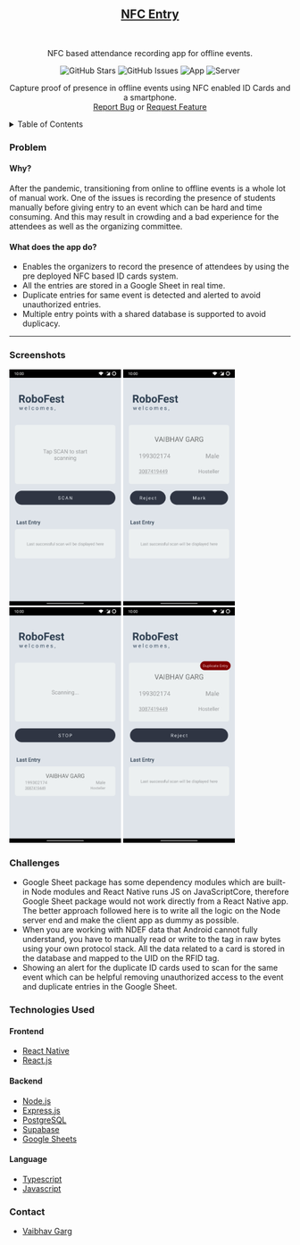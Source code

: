 <div id="top"></div>

<br />
<div align="center">
  <a href="https://github.com/21vaibhavgarg/nfc-entry">

  <h2 align="center">NFC Entry</h2>
  </a>
  <br/>
  <p align="center">NFC based attendance recording app for offline events.</p>
<a><img alt="GitHub Stars" src="https://img.shields.io/github/stars/21VAibhavGArg/nfc-entry"></a>
  <a><img alt="GitHub Issues" src="https://img.shields.io/github/issues/21vaibhavgarg/nfc-entry"></a>
  <a ><img alt="App" src="https://img.shields.io/badge/app-react%20native-blue"></a>
  <a ><img alt="Server" src="https://img.shields.io/badge/server-node-green"></a>

  <p align="center">
    Capture proof of presence in offline events using NFC enabled ID Cards and a smartphone.
    <br />
    <a href="https://github.com/21vaibhavgarg/nfc-entry/issues">Report Bug</a>
    or
    <a href="https://github.com/21vaibhavgarg/nfc-entry/issues">Request Feature</a>
  </p>
</div>

<details>
  <summary>Table of Contents</summary>
  <ol>
    <li>
      <a href="#problem">Problem</a>
    </li>
    <li><a  href="#challenges">Challenges</a></li>
    <li><a href="#technologies-used">Technologies Used</a></li>
    <li><a href="#contact">Contact</a></li>
  </ol>
</details>

### Problem

#### Why?

After the pandemic, transitioning from online to offline events is a whole lot of manual work. One of the issues is recording the presence of students manually before giving entry to an event which can be hard and time consuming. And this may result in crowding and a bad experience for the attendees as well as the organizing committee.

#### What does the app do?

- Enables the organizers to record the presence of attendees by using the pre deployed NFC based ID cards system.
- All the entries are stored in a Google Sheet in real time.
- Duplicate entries for same event is detected and alerted to avoid unauthorized entries.
- Multiple entry points with a shared database is supported to avoid duplicacy.

<hr/>

### Screenshots

<img src="screenshots/ss_1.jpg" width="200">
<img src="screenshots/ss_3.jpg" width="200">
<img src="screenshots/ss_2.jpg" width="200">
<img src="screenshots/ss_4.jpg" width="200">

### Challenges

- Google Sheet package has some dependency modules which are built-in Node modules and React Native runs JS on JavaScriptCore, therefore Google Sheet package would not work directly from a React Native app. The better approach followed here is to write all the logic on the Node server end and make the client app as dummy as possible.
- When you are working with NDEF data that Android cannot fully understand, you have to manually read or write to the tag in raw bytes using your own protocol stack. All the data related to a card is stored in the database and mapped to the UID on the RFID tag.
- Showing an alert for the duplicate ID cards used to scan for the same event which can be helpful removing unauthorized access to the event and duplicate entries in the Google Sheet.

### Technologies Used

#### Frontend

- [React Native](https://reactnative.dev/)
- [React.js](https://reactjs.org/)

#### Backend

- [Node.js](https://nodejs.org/en/)
- [Express.js](https://expressjs.com/)
- [PostgreSQL](https://www.postgresql.org/)
- [Supabase](https://supabase.com/)
- [Google Sheets](https://www.google.com/sheets/about/)

#### Language

- [Typescript](https://www.typescriptlang.org/)
- [Javascript](https://developer.mozilla.org/en-US/docs/Web/JavaScript)
  <br/>

### Contact

- [Vaibhav Garg](https://www.linkedin.com/in/vaibhavgarg24/)
